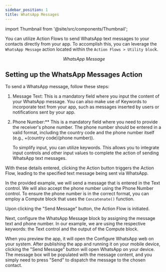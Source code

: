 ```yaml
---
sidebar_position: 1
title: WhatsApp Messages
---
```

import Thumbnail from '@site/src/components/Thumbnail';

You can utilize Action Flows to send WhatsApp text messages to your contacts directly from your app. To accomplish this, you can leverage the `WhatsApp Message` action located within the `Action Flows > Utility bloc`k.

<figure>
<Thumbnail src="/img/reference/actionflow-blocks/whatsapp/whatsapp.jpeg" alt="WhatsApp Message" />
<figcaption align='center'><i>WhatsApp Message</i></figcaption>
</figure>

## Setting up the WhatsApp Messages Action

To send a WhatsApp message, follow these steps:

1. Message Text: This is a mandatory field where you input the content of your WhatsApp message. You can also make use of Keywords to incorporate text from your app, such as messages inserted by users or notifications sent by your app.

2. Phone Number:** This is a mandatory field where you need to provide the receiver's phone number. The phone number should be entered in a valid format, including the country code and the phone number itself (e.g., +(country code)(phone number)).

   To simplify input, you can utilize keywords. This allows you to integrate input controls and other input values to complete the action of sending WhatsApp text messages.

With these details entered, clicking the Action button triggers the Action Flow, leading to the specified text message being sent via WhatsApp.

In the provided example, we will send a message that is entered in the Text control. We will also accept the phone number using the Phone Number control. To ensure the phone number is in the correct format, you can employ a Compute block that uses the `Concatenate()` function.

Upon clicking the "Send Message" button, the Action Flow is initiated.

<figure>
<Thumbnail src="/img/reference/actionflow-blocks/whatsapp/example.jpeg" alt="WhatsApp Message" />
</figure>


Next, configure the WhatsApp Message block by assigning the message text and phone number. In our example, we are using the respective keywords: the Text control and the output of the Compute block.

When you preview the app, it will open the Configure WhatsApp web on your system. After publishing the app and running it on your mobile device, clicking the "Send Message" button will open WhatsApp on your device. The message box will be populated with the message content, and you simply need to press "Send" to dispatch the message to the chosen contact.

<figure>
<Thumbnail src="/img/reference/actionflow-blocks/whatsapp/sent.jpeg" alt="WhatsApp Message" />
</figure>
